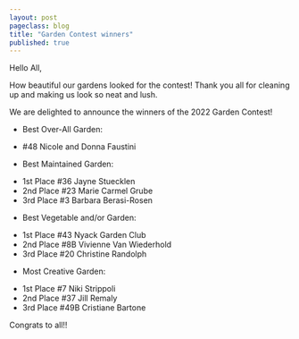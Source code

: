 ```yaml
---
layout: post
pageclass: blog
title: "Garden Contest winners"
published: true
---
```


Hello All,

How beautiful our gardens looked for the contest! Thank you all for cleaning up and making us look so neat and lush.

We are delighted to announce the winners of the 2022 Garden Contest!

* Best Over-All Garden:

- #48 Nicole and Donna Faustini

* Best Maintained Garden:

- 1st Place  #36 Jayne Stuecklen
- 2nd Place #23 Marie Carmel Grube
- 3rd Place #3 Barbara Berasi-Rosen

* Best Vegetable and/or Garden:

- 1st Place #43 Nyack Garden Club
- 2nd Place #8B Vivienne Van Wiederhold
- 3rd Place #20 Christine Randolph

* Most Creative Garden:

- 1st Place #7 Niki Strippoli
- 2nd Place #37 Jill Remaly
- 3rd Place #49B Cristiane Bartone

Congrats to all!!
